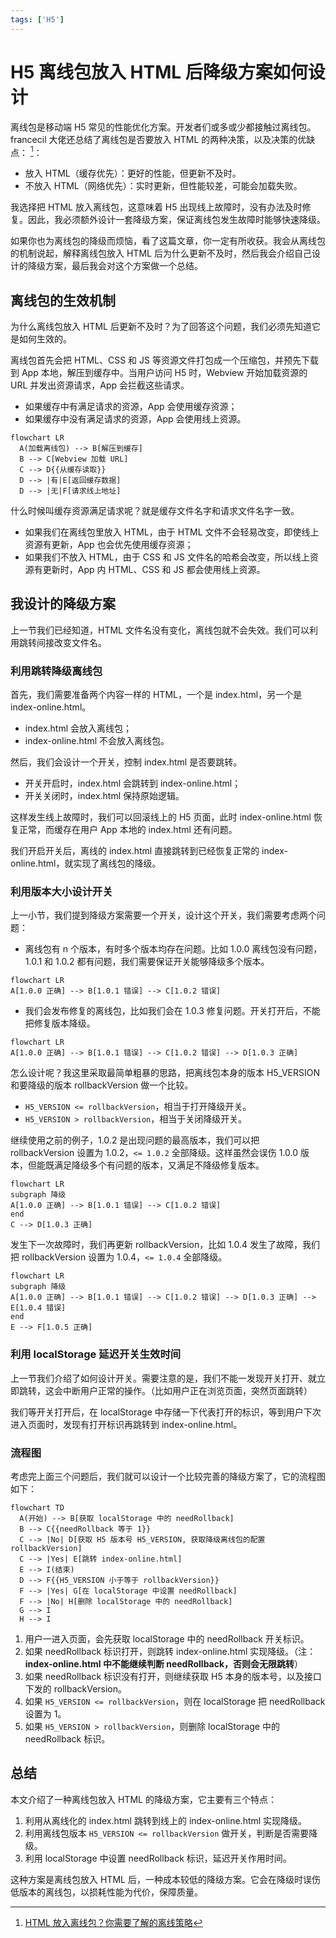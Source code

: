 ```yaml
---
tags: ['H5']
---
```


# H5 离线包放入 HTML 后降级方案如何设计

离线包是移动端 H5 常见的性能优化方案。开发者们或多或少都接触过离线包。francecil 大佬还总结了离线包是否要放入 HTML 的两种决策，以及决策的优缺点： [^1]：

- 放入 HTML（缓存优先）：更好的性能，但更新不及时。
- 不放入 HTML（网络优先）：实时更新，但性能较差，可能会加载失败。

我选择把 HTML 放入离线包，这意味着 H5 出现线上故障时，没有办法及时修复。因此，我必须额外设计一套降级方案，保证离线包发生故障时能够快速降级。

如果你也为离线包的降级而烦恼，看了这篇文章，你一定有所收获。我会从离线包的机制说起，解释离线包放入 HTML 后为什么更新不及时，然后我会介绍自己设计的降级方案，最后我会对这个方案做一个总结。

## 离线包的生效机制

为什么离线包放入 HTML 后更新不及时？为了回答这个问题，我们必须先知道它是如何生效的。

离线包首先会把 HTML、CSS 和 JS 等资源文件打包成一个压缩包，并预先下载到 App 本地，解压到缓存中。当用户访问 H5 时，Webview 开始加载资源的 URL 并发出资源请求，App 会拦截这些请求。

- 如果缓存中有满足请求的资源，App 会使用缓存资源；
- 如果缓存中没有满足请求的资源，App 会使用线上资源。

```mermaid
flowchart LR
  A(加载离线包) --> B[解压到缓存]
  B --> C[Webview 加载 URL]
  C --> D{{从缓存读取}}
  D --> |有|E[返回缓存数据]
  D --> |无|F[请求线上地址]
```

什么时候叫缓存资源满足请求呢？就是缓存文件名字和请求文件名字一致。

- 如果我们在离线包里放入 HTML，由于 HTML 文件不会轻易改变，即使线上资源有更新，App 也会优先使用缓存资源；
- 如果我们不放入 HTML，由于 CSS 和 JS 文件名的哈希会改变，所以线上资源有更新时，App 内 HTML、CSS 和 JS 都会使用线上资源。

## 我设计的降级方案

上一节我们已经知道，HTML 文件名没有变化，离线包就不会失效。我们可以利用跳转间接改变文件名。

### 利用跳转降级离线包

首先，我们需要准备两个内容一样的 HTML，一个是 index.html，另一个是 index-online.html。

- index.html 会放入离线包；
- index-online.html 不会放入离线包。


然后，我们会设计一个开关，控制 index.html 是否要跳转。

- 开关开启时，index.html 会跳转到 index-online.html；
- 开关关闭时，index.html 保持原始逻辑。

这样发生线上故障时，我们可以回滚线上的 H5 页面，此时 index-online.html 恢复正常，而缓存在用户 App 本地的 index.html 还有问题。

我们开启开关后，离线的 index.html 直接跳转到已经恢复正常的 index-online.html，就实现了离线包的降级。

### 利用版本大小设计开关

上一小节，我们提到降级方案需要一个开关，设计这个开关，我们需要考虑两个问题：

- 离线包有 n 个版本，有时多个版本均存在问题。比如 1.0.0 离线包没有问题，1.0.1 和 1.0.2 都有问题，我们需要保证开关能够降级多个版本。

```mermaid
flowchart LR
A[1.0.0 正确] --> B[1.0.1 错误] --> C[1.0.2 错误]
```

- 我们会发布修复的离线包，比如我们会在 1.0.3 修复问题。开关打开后，不能把修复版本降级。

```mermaid
flowchart LR
A[1.0.0 正确] --> B[1.0.1 错误] --> C[1.0.2 错误] --> D[1.0.3 正确]
```

怎么设计呢？我这里采取最简单粗暴的思路，把离线包本身的版本 H5_VERSION 和要降级的版本 rollbackVersion 做一个比较。

- `H5_VERSION <= rollbackVersion`，相当于打开降级开关。
- `H5_VERSION > rollbackVersion`，相当于关闭降级开关。

继续使用之前的例子，1.0.2 是出现问题的最高版本，我们可以把 rollbackVersion 设置为 1.0.2，`<= 1.0.2` 全部降级。这样虽然会误伤 1.0.0 版本，但能既满足降级多个有问题的版本，又满足不降级修复版本。

```mermaid
flowchart LR
subgraph 降级
A[1.0.0 正确] --> B[1.0.1 错误] --> C[1.0.2 错误]
end
C --> D[1.0.3 正确]
```

发生下一次故障时，我们再更新 rollbackVersion，比如 1.0.4 发生了故障，我们把 rollbackVersion 设置为 1.0.4，`<= 1.0.4` 全部降级。

```mermaid
flowchart LR
subgraph 降级
A[1.0.0 正确] --> B[1.0.1 错误] --> C[1.0.2 错误] --> D[1.0.3 正确] --> E[1.0.4 错误]
end
E --> F[1.0.5 正确]
```

### 利用 localStorage 延迟开关生效时间

上一节我们介绍了如何设计开关。需要注意的是，我们不能一发现开关打开、就立即跳转，这会中断用户正常的操作。（比如用户正在浏览页面，突然页面跳转）

我们等开关打开后，在 localStorage 中存储一下代表打开的标识，等到用户下次进入页面时，发现有打开标识再跳转到 index-online.html。

### 流程图

考虑完上面三个问题后，我们就可以设计一个比较完善的降级方案了，它的流程图如下：

```mermaid
flowchart TD
  A(开始) --> B[获取 localStorage 中的 needRollback]
  B --> C{{needRollback 等于 1}}
  C --> |No| D[获取 H5 版本号 H5_VERSION, 获取降级离线包的配置 rollbackVersion]
  C --> |Yes| E[跳转 index-online.html]
  E --> I(结束)
  D --> F{{H5_VERSION 小于等于 rollbackVersion}}
  F --> |Yes| G[在 localStorage 中设置 needRollback]
  F --> |No| H[删除 localStorage 中的 needRollback]
  G --> I
  H --> I
```

1. 用户一进入页面，会先获取 localStorage 中的 needRollback 开关标识。
2. 如果 needRollback 标识打开，则跳转 index-online.html 实现降级。（注：**index-online.html 中不能继续判断 needRollback，否则会无限跳转**）
3. 如果 needRollback 标识没有打开，则继续获取 H5 本身的版本号，以及接口下发的 rollbackVersion。
4. 如果 `H5_VERSION <= rollbackVersion`，则在 localStorage 把 needRollback 设置为 1。
5. 如果 `H5_VERSION > rollbackVersion`，则删除 localStorage 中的 needRollback 标识。

## 总结

本文介绍了一种离线包放入 HTML 的降级方案，它主要有三个特点：

1. 利用从离线化的 index.html 跳转到线上的 index-online.html 实现降级。
2. 利用离线包版本 `H5_VERSION <= rollbackVersion` 做开关，判断是否需要降级。
3. 利用 localStorage 中设置 needRollback 标识，延迟开关作用时间。

这种方案是离线包放入 HTML 后，一种成本较低的降级方案。它会在降级时误伤低版本的离线包，以损耗性能为代价，保障质量。

[^1]: [HTML 放入离线包？你需要了解的离线策略](https://juejin.cn/post/7254549436625256506)
